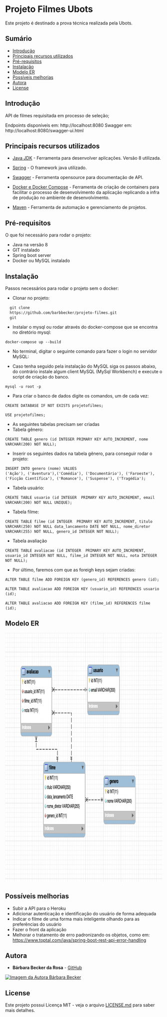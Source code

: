 # Projeto Filmes Ubots

Este projeto é destinado a prova técnica realizada pela Ubots.

## Sumário

  - [Introdução](#introdu%C3%A7%C3%A3o)
  - [Principais recursos utilizados](#principais-recursos-utilizados)
  - [Pré-requisitos](#pr%C3%A9-requisitos)
  - [Instalação](#instala%C3%A7%C3%A3o)
  - [Modelo ER](#modelo-er)
  - [Possíveis melhorias](#poss%C3%ADveis-melhorias)
  - [Autora](#autora)
  - [License](#license)

## Introdução

API de filmes requisitada em processo de seleção;

Endpoints disponíveis em: http://localhost:8080
Swagger em: http://localhost:8080/swagger-ui.html

## Principais recursos utilizados

* [Java JDK](https://www.oracle.com/technetwork/java/javase/downloads/jdk8-downloads-2133151.html) - Ferramenta para desenvolver aplicações. Versão 8 utilizada.
  

* [Spring](https://spring.io/) - O framework java utilizado.
* [Swagger](https://swagger.io/) - Ferramenta opensource para documentação de API.
*  [Docker e Docker Compose](https://www.docker.com) - Ferramenta de criação de containers para facilitar o processo de desenvolvimento da aplicação replicando a infra de produção no ambiente de desenvolvimento.
* [Maven](https://maven.apache.org/) - Ferramenta de automação e gerenciamento de projetos.
  
## Pré-requisitos

O que foi necessário para rodar o projeto: 

- Java na versão 8
- GIT instalado
- Spring boot server
- Docker ou MySQL instalado

## Instalação

Passos necessários para rodar o projeto sem o docker: 

- Clonar no projeto: 
```
  git clone 
  https://github.com/barbbecker/projeto-filmes.git
  git
```
- Instalar o mysql ou rodar através do docker-compose que se encontra no diretório mysql:
    
```
docker-compose up --build
```

- No terminal, digitar o seguinte comando para fazer o login no servidor MySQL:

- Caso tenha seguido pela instalação do MySQL siga os passos abaixo, do contrário instale algum client MySQL (MySql Workbench) e execute o script de criação do banco.

```
mysql -u root -p
```

- Para criar o banco de dados digite os comandos, um de cada vez:

```
CREATE DATABASE IF NOT EXISTS projetofilmes;
```

```
USE projetofilmes;
```

- As seguintes tabelas precisam ser criadas
- Tabela gênero:

```
CREATE TABLE genero (id INTEGER PRIMARY KEY AUTO_INCREMENT, nome VARCHAR(200) NOT NULL);
```

- Inserir os seguintes dados na tabela gênero, para conseguir rodar o projeto:

```
INSERT INTO genero (nome) VALUES 
('Ação'), ('Aventura'),('Comédia'), ('Documentário'), ('Faroeste'), ('Ficção Científica'), ('Romance'), ('Suspense'), ('Tragédia');
```

- Tabela usuário:

```
CREATE TABLE usuario (id INTEGER  PRIMARY KEY AUTO_INCREMENT, email VARCHAR(200) NOT NULL UNIQUE);
```

- Tabela filme:

```
CREATE TABLE filme (id INTEGER  PRIMARY KEY AUTO_INCREMENT, titulo VARCHAR(250) NOT NULL data_lancamento DATE NOT NULL, nome_diretor VARCHAR(255) NOT NULL, genero_id INTEGER NOT NULL);
```

- Tabela avaliação

```
CREATE TABLE avaliacao (id INTEGER  PRIMARY KEY AUTO_INCREMENT, usuario_id INTEGER NOT NULL, filme_id INTEGER NOT NULL, nota INTEGER NOT NULL);
```

- Por último, faremos com que as foreigh keys sejam criadas: 

```
ALTER TABLE filme ADD FOREIGN KEY (genero_id) REFERENCES genero (id);
```

```
ALTER TABLE avaliacao ADD FOREIGN KEY (usuario_id) REFERENCES usuario (id);
```

```
ALTER TABLE avaliacao ADD FOREIGN KEY (filme_id) REFERENCES filme (id);
```

## Modelo ER

  <img 
  alt="Imagem do modelo ER" src="./assets/diagramaer.png" width="800" height="800">

## Possíveis melhorias

- Subir a API para o Heroku
- Adicionar autenticação e identificação do usuário de forma adequada
- Indicar o filme de uma forma mais inteligente olhando para as preferências do usuário
- Fazer o front da aplicação
- Melhorar o tratamento de erro padronizando os objetos, como em: https://www.toptal.com/java/spring-boot-rest-api-error-handling

  
## Autora

* **Bárbara Becker da Rosa** -  [GitHub](https://github.com/barbbecker)

<a href="https://github.com/barbbecker">
  <img 
  alt="Imagem da Autora Bárbara Becker" src="https://avatars1.githubusercontent.com/u/39573350?s=460&v=4" width="100">
</a>


## License

Este projeto possui Licença MIT - veja o arquivo [LICENSE.md](LICENSE.md) para saber mais detalhes.

